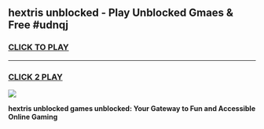 
## hextris unblocked - Play Unblocked Gmaes & Free #udnqj
<h3>
<a href="https://news.freeplayer.one?title=hextris_unblocked&ref=26F">CLICK TO PLAY</a></h3>
<hr>

<h3>
<a href="https://news.freeplayer.one?title=hextris_unblocked&ref=26F">CLICK 2 PLAY</a>
  
</h3>

<a href="https://news.freeplayer.one?title=hextris_unblocked&ref=26F/"><img src="https://clearcache.store/games.png"></a>


**hextris unblocked games unblocked: Your Gateway to Fun and Accessible Online Gaming**
